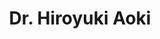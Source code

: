 ---
# Display name
title: Dr. Hiroyuki Aoki

# Username (this should match the folder name)
authors:
- hiroyuki

# Is this the primary user of the site?
superuser: false

# Role/position
role: Senior Research Associate

# Organizations/Affiliations
organizations:
- name: University of Regina
  url: "https://www.uregina.ca/"

user_groups:
- Research Associates
#- Postdoctoral Fellows
#- PhD. students
#- Graduate students
#- Undergraduate students
#- Collaborators
#- Lab Alumni

interests:
- Physical interactome mapping of mitochondria in yeast 	Photo coming soon

education:
  courses:
  - course: PhD. Biochemistry
    institution: University of Tsukuba, Japan
email: "Hiroyuki.Aoki@uregina.ca"

weight: 1
---